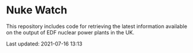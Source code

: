 # Nuke Watch

This repository includes code for retrieving the latest information available on the output of EDF nuclear power plants in the UK.

Last updated: 2021-07-16 13:13